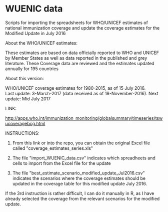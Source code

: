 # WUENIC data
 
Scripts for importing the spreadsheets for WHO/UNICEF estimates of national immunization coverage and update the coverage estimates for the Modified Update in July 2016


About the WHO/UNICEF estimates:

These estimates are based on data officially reported to WHO and UNICEF by Member States as well as data reported in the published and grey literature. 
These Coverage data are reviewed and the estimates updated annually for 195 countries

About this version:

WHO/UNICEF coverage estimates for 1980-2015, as of 15 July 2016.							
Last update: 3-March-2017 (data received as of 18-November-2016).
Next update: Mid July 2017

LINK:

http://apps.who.int/immunization_monitoring/globalsummary/timeseries/tswucoveragebcg.html

INSTRUCTIONS:

1. From this link or into the repo, you can obtain the original Excel file called "coverage_estimates_series.xls"

2. The file "import_WUENIC_data.csv"  indicates which spreadheets and cells to import from the Excel file for the update

3. The file "best_estimate_scenario_modified_update_Jul2016.csv" indicates the scenarios where the coverage estimates should be updated in the coverage table for this modified update July 2016.


If the 3rd instruction is rather difficult, I can do it manually in R, as I have already selected the coverage from the relevant scenarios for the modified update. 





